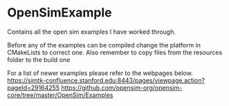 # OpenSimExample

Contains all the open sim examples I have worked through.

Before any of the examples can be compiled change the platform in CMakeLists to correct one. Also remember to copy files from the resources folder to the build one

For a list of newer examples please refer to the webpages below.
https://simtk-confluence.stanford.edu:8443/pages/viewpage.action?pageId=29164255
https://github.com/opensim-org/opensim-core/tree/master/OpenSim/Examples
